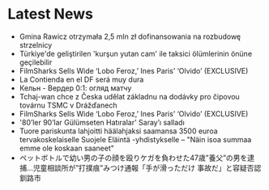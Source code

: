 # Latest News
-  Gmina Rawicz otrzymała 2,5 mln zł dofinansowania na rozbudowę strzelnicy
-  Türkiye'de geliştirilen 'kurşun yutan cam' ile taksici ölümlerinin önüne geçilebilir
-  FilmSharks Sells Wide ‘Lobo Feroz,’ Ines Paris’ ‘Olvido’ (EXCLUSIVE)
-  La Contienda en el DF será muy dura
-  Кельн - Вердер 0:1: огляд матчу
-  Tchaj-wan chce z Česka udělat základnu na dodávky pro čipovou továrnu TSMC v Drážďanech
-  FilmSharks Sells Wide ‘Lobo Feroz,’ Ines Paris’ ‘Olvido’ (EXCLUSIVE)
-  '80’ler 90’lar Gülümseten Hatıralar' Saray’ı salladı
-  Tuore pariskunta lahjoitti häälahjaksi saamansa 3500 euroa tervakoskelaiselle Suojele Eläintä -yhdistykselle – "Näin isoa summaa emme ole koskaan saaneet"
-  ペットボトルで幼い男の子の顔を殴りケガを負わせた47歳”養父”の男を逮捕…児童相談所が”打撲痕”みつけ通報「手が滑っただけ 事故だ」と容疑否認 釧路市

